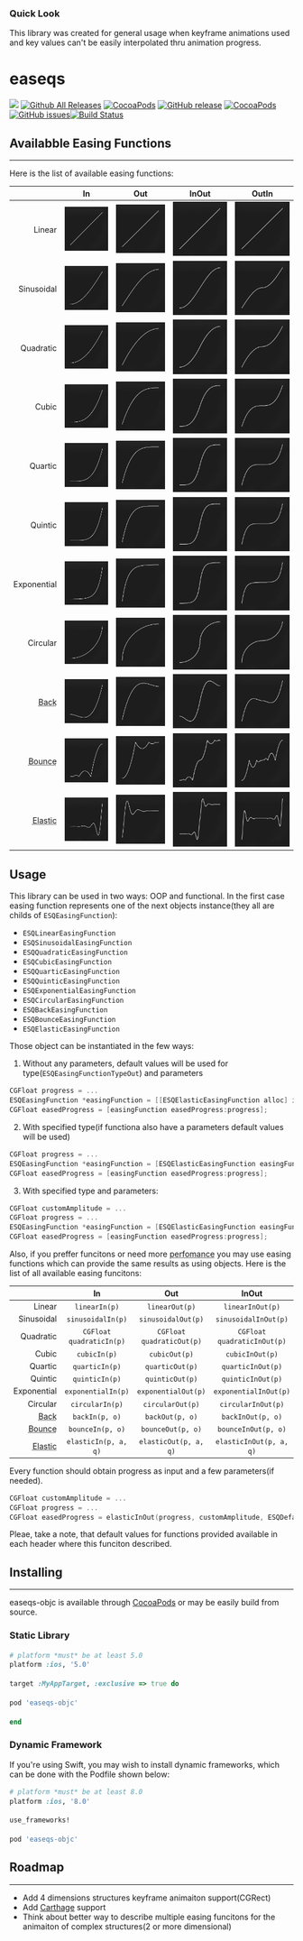 ### Quick Look

This library was created for general usage when keyframe animations used and key values can't be easily interpolated thru animation progress.

# easeqs

![](https://img.shields.io/github/stars/nikburnt/easeqs-objc.svg) [![Github All Releases](https://img.shields.io/github/downloads/nikburnt/easeqs-objc/total.svg)]() [![CocoaPods](https://img.shields.io/cocoapods/dt/easeqs-objc.svg)]() [![GitHub release](https://img.shields.io/github/release/nikburnt/easeqs-objc.svg)]() [![CocoaPods](https://img.shields.io/cocoapods/easeqs-objc.svg)]() [![GitHub issues](https://img.shields.io/github/issues/nikburnt/easeqs-objc.svg)]()[![Build Status](https://travis-ci.org/nikburnt/easeqs-objc.svg?branch=master)](https://travis-ci.org/nikburnt/easeqs-objc)

## Availabble Easing Functions
------------
Here is the list of available easing functions:

| | In | Out | InOut | OutIn |
| ------------: | :------------: | :------------: | :------------: | :------------: |
| Linear | ![](https://github.com/nikburnt/easeqs-objc/blob/master/Screenshots/linear.png?raw=true) | ![](https://github.com/nikburnt/easeqs-objc/blob/master/Screenshots/linear.png?raw=true) |![](https://github.com/nikburnt/easeqs-objc/blob/master/Screenshots/linear.png?raw=true) | ![](https://github.com/nikburnt/easeqs-objc/blob/master/Screenshots/linear.png?raw=true) |
| Sinusoidal | ![](https://github.com/nikburnt/easeqs-objc/blob/master/Screenshots/sin-in.png?raw=true) | ![](https://github.com/nikburnt/easeqs-objc/blob/master/Screenshots/sin-out.png?raw=true) | ![](https://github.com/nikburnt/easeqs-objc/blob/master/Screenshots/sin-inout.png?raw=true) | ![](https://github.com/nikburnt/easeqs-objc/blob/master/Screenshots/sin-outin.png?raw=true) |
| Quadratic | ![](https://github.com/nikburnt/easeqs-objc/blob/master/Screenshots/quad-in.png?raw=true) | ![](https://github.com/nikburnt/easeqs-objc/blob/master/Screenshots/quad-out.png?raw=true) | ![](https://github.com/nikburnt/easeqs-objc/blob/master/Screenshots/quad-inout.png?raw=true) | ![](https://github.com/nikburnt/easeqs-objc/blob/master/Screenshots/quad-outin.png?raw=true) |
| Cubic | ![](https://github.com/nikburnt/easeqs-objc/blob/master/Screenshots/cubic-in.png?raw=true) | ![](https://github.com/nikburnt/easeqs-objc/blob/master/Screenshots/cubic-out.png?raw=true) | ![](https://github.com/nikburnt/easeqs-objc/blob/master/Screenshots/cubic-inout.png?raw=true) | ![](https://github.com/nikburnt/easeqs-objc/blob/master/Screenshots/cubic-outin.png?raw=true) |
| Quartic | ![](https://github.com/nikburnt/easeqs-objc/blob/master/Screenshots/quart-in.png?raw=true) | ![](https://github.com/nikburnt/easeqs-objc/blob/master/Screenshots/quart-out.png?raw=true) | ![](https://github.com/nikburnt/easeqs-objc/blob/master/Screenshots/quart-inout.png?raw=true) | ![](https://github.com/nikburnt/easeqs-objc/blob/master/Screenshots/quart-outin.png?raw=true) |
| Quintic | ![](https://github.com/nikburnt/easeqs-objc/blob/master/Screenshots/quint-in.png?raw=true) | ![](https://github.com/nikburnt/easeqs-objc/blob/master/Screenshots/quint-out.png?raw=true) | ![](https://github.com/nikburnt/easeqs-objc/blob/master/Screenshots/quint-inout.png?raw=true) | ![](https://github.com/nikburnt/easeqs-objc/blob/master/Screenshots/quint-outin.png?raw=true) |
| Exponential | ![](https://github.com/nikburnt/easeqs-objc/blob/master/Screenshots/expo-in.png?raw=true) | ![](https://github.com/nikburnt/easeqs-objc/blob/master/Screenshots/expo-out.png?raw=true) | ![](https://github.com/nikburnt/easeqs-objc/blob/master/Screenshots/expo-inout.png?raw=true) | ![](https://github.com/nikburnt/easeqs-objc/blob/master/Screenshots/expo-outin.png?raw=true) |
| Circular | ![](https://github.com/nikburnt/easeqs-objc/blob/master/Screenshots/circ-in.png?raw=true) | ![](https://github.com/nikburnt/easeqs-objc/blob/master/Screenshots/circ-out.png?raw=true) | ![](https://github.com/nikburnt/easeqs-objc/blob/master/Screenshots/circ-inout.png?raw=true) | ![](https://github.com/nikburnt/easeqs-objc/blob/master/Screenshots/circ-outin.png?raw=true) |
| <abbr title="This easing function may be configured with overshoot value">Back</abbr> | ![](https://github.com/nikburnt/easeqs-objc/blob/master/Screenshots/back-in.png?raw=true) | ![](https://github.com/nikburnt/easeqs-objc/blob/master/Screenshots/back-out.png?raw=true) | ![](https://github.com/nikburnt/easeqs-objc/blob/master/Screenshots/back-inout.png?raw=true) | ![](https://github.com/nikburnt/easeqs-objc/blob/master/Screenshots/back-outin.png?raw=true) |
| <abbr title="This easing function may be configured with overshoot value">Bounce</abbr> | ![](https://github.com/nikburnt/easeqs-objc/blob/master/Screenshots/bounce-in.png?raw=true) | ![](https://github.com/nikburnt/easeqs-objc/blob/master/Screenshots/bounce-out.png?raw=true) | ![](https://github.com/nikburnt/easeqs-objc/blob/master/Screenshots/bounce-inout.png?raw=true) | ![](https://github.com/nikburnt/easeqs-objc/blob/master/Screenshots/bounce-outin.png?raw=true) |
| <abbr title="This easing function may be configured with amplitude and period value">Elastic</abbr> | ![](https://github.com/nikburnt/easeqs-objc/blob/master/Screenshots/elastic-in.png?raw=true) | ![](https://github.com/nikburnt/easeqs-objc/blob/master/Screenshots/elastic-out.png?raw=true) | ![](https://github.com/nikburnt/easeqs-objc/blob/master/Screenshots/elastic-inout.png?raw=true) | ![](https://github.com/nikburnt/easeqs-objc/blob/master/Screenshots/elastic-outin.png?raw=true) |

## Usage

This library can be used in two ways: OOP and functional. 
In the first case easing function represents one of the next objects instance(they all are childs of `ESQEasingFunction`):
- `ESQLinearEasingFunction`
- `ESQSinusoidalEasingFunction`
- `ESQQuadraticEasingFunction`
- `ESQCubicEasingFunction`
- `ESQQuarticEasingFunction`
- `ESQQuinticEasingFunction`
- `ESQExponentialEasingFunction`
- `ESQCircularEasingFunction`
- `ESQBackEasingFunction`
- `ESQBounceEasingFunction`
- `ESQElasticEasingFunction`

Those object can be instantiated in the few ways:
1. Without any parameters, default values will be used for type(`ESQEasingFunctionTypeOut`) and parameters
```objective-c
CGFloat progress = ...
ESQEasingFunction *easingFunction = [[ESQElasticEasingFunction alloc] init];
CGFloat easedProgress = [easingFunction easedProgress:progress];
```
2. With specified type(if functiona also have a parameters default values will be used)
```objective-c
CGFloat progress = ...
ESQEasingFunction *easingFunction = [ESQElasticEasingFunction easingFunctionWithType:ESQEasingFunctionTypeInOut];
CGFloat easedProgress = [easingFunction easedProgress:progress];
```
3. With specified type and parameters:
```objective-c
CGFloat customAmplitude = ...
CGFloat progress = ...
ESQEasingFunction *easingFunction = [ESQElasticEasingFunction easingFunctionWithType:ESQEasingFunctionTypeInOut amplitude:customAmplitude  period:ESQDefaultElasticPeriod];
CGFloat easedProgress = [easingFunction easedProgress:progress];
```

Also, if you preffer funcitons or need more <abbr title="Functions are ~8x faster than using objects!">perfomance</abbr> you may use easing functions which can provide the same results as using objects. Here is the list of all available easing funcitons:

| | In | Out | InOut | OutIn |
| ------------: | :------------: | :------------: | :------------: | :------------: |
| Linear | `linearIn(p)` | `linearOut(p)` | `linearInOut(p)` | `linearOutIn(p)` |
| Sinusoidal | `sinusoidalIn(p)` | `sinusoidalOut(p)` | `sinusoidalInOut(p)` | `sinusoidalOutIn(p)` |
| Quadratic | `CGFloat quadraticIn(p)` | `CGFloat quadraticOut(p)` | `CGFloat quadraticInOut(p)` | `CGFloat quadraticOutIn(p)` |
| Cubic | `cubicIn(p)` | `cubicOut(p)` | `cubicInOut(p)` | `cubicOutIn(p)` |
| Quartic | `quarticIn(p)` | `quarticOut(p)` | `quarticInOut(p)` | `quarticOutIn(p)` |
| Quintic | `quinticIn(p)` | `quinticOut(p)` | `quinticInOut(p)` | `quinticOutIn(p)` |
| Exponential | `exponentialIn(p)` | `exponentialOut(p)` | `exponentialInOut(p)` | `exponentialOutIn(p)` |
| Circular | `circularIn(p)` | `circularOut(p)` | `circularInOut(p)` | `circularOutIn(p)` |
| <abbr title="This easing function may be configured with overshoot value">Back</abbr> | `backIn(p, o)` | `backOut(p, o)` | `backInOut(p, o)` | `backOutIn(p, o)` |
| <abbr title="This easing function may be configured with overshoot value">Bounce</abbr> | `bounceIn(p, o)` | `bounceOut(p, o)` | `bounceInOut(p, o)` | `bounceOutIn(p, o)` |
| <abbr title="This easing function may be configured with amplitude and period value">Elastic</abbr> | `elasticIn(p, a, q)` | `elasticOut(p, a, q)` | `elasticInOut(p, a, q)` | `elasticOutIn(p, a, q)` |

Every function should obtain progress as input and a few parameters(if needed).
```objective-c
CGFloat customAmplitude = ...
CGFloat progress = ...
CGFloat easedProgress = elasticInOut(progress, customAmplitude, ESQDefaultElasticPeriod);
```

Pleae, take a note, that default values for functions provided available in each header where this funciton described.

## Installing
------------
easeqs-objc is available through <a href="http://cocoapods.org/?q=eqseqs">CocoaPods</a> or may be easily build from source.

### Static Library

```ruby
# platform *must* be at least 5.0
platform :ios, '5.0'

target :MyAppTarget, :exclusive => true do

pod 'easeqs-objc'

end
```

### Dynamic Framework

If you're using Swift, you may wish to install dynamic frameworks, which can be done with the Podfile shown below: 

```ruby
# platform *must* be at least 8.0
platform :ios, '8.0'

use_frameworks!

pod 'easeqs-objc'
```

## Roadmap
------------
- Add 4 dimensions structures keyframe animaiton support(CGRect)
- Add <a href="https://github.com/Carthage/Carthage">Carthage</a> support
- Think about better way to describe multiple easing funcitons for the animaiton of complex structures(2 or more dimensional)

